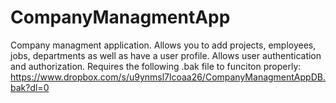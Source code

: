 # CompanyManagmentApp

Company managment application.
Allows you to add projects, employees, jobs, departments as well as have a user profile.
Allows user authentication and authorization.
Requires the following .bak file to funciton properly:
https://www.dropbox.com/s/u9ynmsl7lcoaa26/CompanyManagmentAppDB.bak?dl=0
